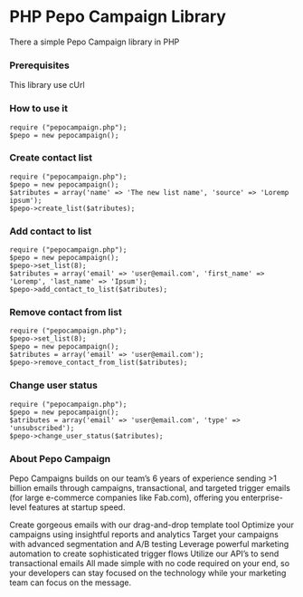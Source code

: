 # PHP Pepo Campaign Library

There a simple Pepo Campaign library in PHP

### Prerequisites

This library use cUrl

### How to use it
```
require ("pepocampaign.php");
$pepo = new pepocampaign();
```

### Create contact list
```
require ("pepocampaign.php");
$pepo = new pepocampaign();
$atributes = array('name' => 'The new list name', 'source' => 'Loremp ipsum');
$pepo->create_list($atributes);
```

### Add contact to list
```
require ("pepocampaign.php");
$pepo = new pepocampaign();
$pepo->set_list(8);
$atributes = array('email' => 'user@email.com', 'first_name' => 'Loremp', 'last_name' => 'Ipsum');
$pepo->add_contact_to_list($atributes);
```

### Remove contact from list
```
require ("pepocampaign.php");
$pepo->set_list(8);
$pepo = new pepocampaign();
$atributes = array('email' => 'user@email.com');
$pepo->remove_contact_from_list($atributes);
```

### Change user status
```
require ("pepocampaign.php");
$pepo = new pepocampaign();
$atributes = array('email' => 'user@email.com', 'type' => 'unsubscribed');
$pepo->change_user_status($atributes);
```

### About Pepo Campaign
Pepo Campaigns builds on our team’s 6 years of experience sending >1 billion emails through campaigns, transactional, and targeted trigger emails (for large e-commerce companies like Fab.com), offering you enterprise-level features at startup speed.

Create gorgeous emails with our drag-and-drop template tool
Optimize your campaigns using insightful reports and analytics
Target your campaigns with advanced segmentation and A/B testing
Leverage powerful marketing automation to create sophisticated trigger flows
Utilize our API’s to send transactional emails
All made simple with no code required on your end, so your developers can stay focused on the technology while your marketing team can focus on the message.